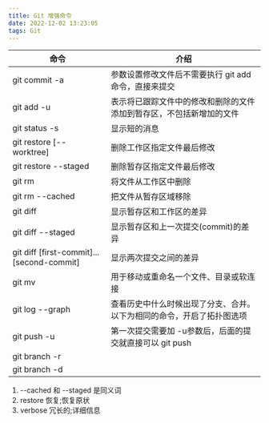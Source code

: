 ```yaml
---
title: Git 增强命令
date: 2022-12-02 13:23:05
tags: Git
---
```

| 命令                                      | 介绍                                                                   |
| ----------------------------------------- | ---------------------------------------------------------------------- |
| git commit -a                             | 参数设置修改文件后不需要执行 git add 命令，直接来提交                  |
| git add -u                                | 表示将已跟踪文件中的修改和删除的文件添加到暂存区，不包括新增加的文件   |
| git status -s                             | 显示短的消息                                                           |
| git restore [--worktree]                  | 删除工作区指定文件最后修改                                             |
| git restore --staged                      | 删除暂存区指定文件最后修改                                             |
| git rm                                    | 将文件从工作区中删除                                                   |
| git rm --cached                           | 把文件从暂存区域移除                                                   |
| git diff                                  | 显示暂存区和工作区的差异                                               |
| git diff --staged                         | 显示暂存区和上一次提交(commit)的差异                                   |
| git diff [first-commit]...[second-commit] | 显示两次提交之间的差异                                                 |
| git mv                                    | 用于移动或重命名一个文件、目录或软连接                                 |
| git log --graph                           | 查看历史中什么时候出现了分支、合并。以下为相同的命令，开启了拓扑图选项 |
| git push -u                               | 第一次提交需要加 -u参数后，后面的提交就直接可以 git push               |
| git branch -r                             |                                                                        |
| git branch -d                             |                                                                        |

1. --cached 和 --staged 是同义词
2. restore 恢复;恢复原状
3. verbose 冗长的;详细信息